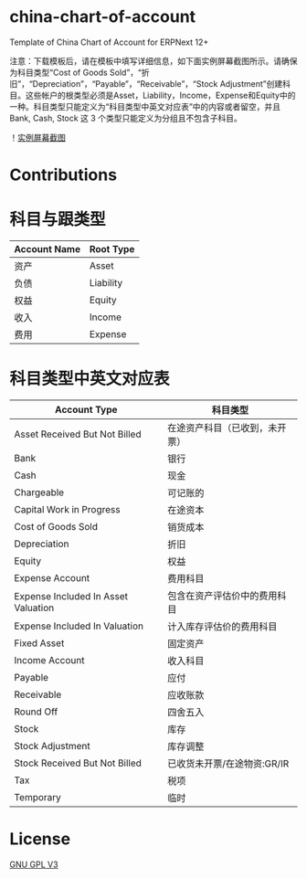 # china-chart-of-account
Template of China Chart of Account for ERPNext 12+


注意：下载模板后，请在模板中填写详细信息，如下面实例屏幕截图所示。请确保为科目类型“Cost of Goods Sold”，“折旧”，“Depreciation”，“Payable”，“Receivable”，“Stock Adjustment”创建科目。这些帐户的根类型必须是Asset，Liability，Income，Expense和Equity中的一种。科目类型只能定义为“科目类型中英文对应表”中的内容或者留空，并且 Bank, Cash, Stock 这 3 个类型只能定义为分组且不包含子科目。

！[实例屏幕截图](https://docs.erpnext.com/docs/assets/img/setup/coa-template-1.png)

# Contributions

# 科目与跟类型

| Account Name  | Root Type |
| ------ | --------- |
| 资产 | Asset |
| 负债 | Liability |
| 权益 | Equity |
| 收入 | Income ||
| 费用 | Expense |

# 科目类型中英文对应表

| Account Type  | 科目类型 |
| ------------- | ------------- |
| Asset Received But Not Billed | 在途资产科目（已收到，未开票） |
| Bank | 银行 |
| Cash | 现金 |
| Chargeable | 可记账的 |
| Capital Work in Progress | 在途资本 |
| Cost of Goods Sold | 销货成本 |
| Depreciation | 折旧 |
| Equity | 权益 |
| Expense Account | 费用科目 |
| Expense Included In Asset Valuation | 包含在资产评估价中的费用科目 |
| Expense Included In Valuation | 计入库存评估价的费用科目 |
| Fixed Asset | 固定资产 |
| Income Account | 收入科目 |
| Payable | 应付 |
| Receivable | 应收账款 |
| Round Off | 四舍五入 |
| Stock | 库存 |
| Stock Adjustment | 库存调整 |
| Stock Received But Not Billed | 已收货未开票/在途物资:GR/IR |
| Tax | 税项 |
| Temporary | 临时 |

# License
[GNU GPL V3](https://github.com/r3f/china-chart-of-accounts/blob/master/LICENSE)
